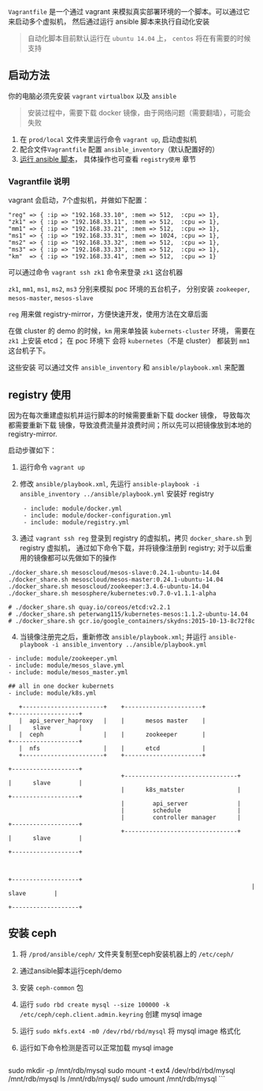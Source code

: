 
`Vagrantfile` 是一个通过 vagrant 来模拟真实部署环境的一个脚本。可以通过它来启动多个虚拟机，
然后通过运行 ansible 脚本来执行自动化安装

> 自动化脚本目前默认运行在 `ubuntu 14.04` 上， `centos` 将在有需要的时候支持

## 启动方法

你的电脑必须先安装 `vagrant` `virtualbox` 以及 `ansible`

> 安装过程中，需要下载 docker 镜像，由于网络问题（需要翻墙），可能会失败

1. 在 `prod/local` 文件夹里运行命令 `vagrant up`, 启动虚拟机
2. 配合文件`Vagrantfile` 配置 `ansible_inventory`（默认配置好的）
3. [运行 ansible 脚本](https://github.com/peterwangpei/mesos-poc/tree/master/prod/ansible)，
具体操作也可查看 `registry使用` 章节

### Vagrantfile 说明

vagrant 会启动，7个虚拟机，并做如下配置：

~~~~~~
"reg" => { :ip => "192.168.33.10", :mem => 512,  :cpu => 1},
"zk1" => { :ip => "192.168.33.11", :mem => 512,  :cpu => 1},
"mm1" => { :ip => "192.168.33.21", :mem => 512,  :cpu => 1},
"ms1" => { :ip => "192.168.33.31", :mem => 1024, :cpu => 1},
"ms2" => { :ip => "192.168.33.32", :mem => 512,  :cpu => 1},
"ms3" => { :ip => "192.168.33.33", :mem => 512,  :cpu => 1},
"km"  => { :ip => "192.168.33.41", :mem => 512,  :cpu => 1}
~~~~~~

可以通过命令 `vagrant ssh zk1` 命令来登录 `zk1` 这台机器

`zk1`, `mm1`, `ms1`, `ms2`, `ms3` 分别来模拟 poc 环境的五台机子，
分别安装 `zookeeper`, `mesos-master`, `mesos-slave`

`reg` 用来做 registry-mirror，方便快速开发，使用方法在文章后面

在做 cluster 的 demo 的时候，`km` 用来单独装 `kubernets-cluster` 环境，
需要在 `zk1` 上安装 etcd； 在 poc 环境下 会将 `kubernetes`（不是 cluster） 都装到 `mm1` 这台机子下。

这些安装 可以通过文件 `ansible_inventory` 和 `ansible/playbook.xml` 来配置

## registry 使用

因为在每次重建虚拟机并运行脚本的时候需要重新下载 docker 镜像，
导致每次都需要重新下载 镜像，导致浪费流量并浪费时间；所以先可以把镜像放到本地的 registry-mirror.

启动步骤如下：

1. 运行命令 `vagrant up`
2. 修改 `ansible/playbook.xml`, 先运行  `ansible-playbook -i ansible_inventory ../ansible/playbook.yml` 安装好 registry

    ~~~~~~
     - include: module/docker.yml
     - include: module/docker-configuration.yml
     - include: module/registry.yml
    ~~~~~~
3. 通过 `vagrant ssh reg` 登录到 registry 的虚拟机，拷贝 `docker_share.sh` 到 registry 虚拟机，
通过如下命令下载，并将镜像注册到 registry; 对于以后重用的镜像都可以先做如下的操作

~~~~~~
./docker_share.sh mesoscloud/mesos-slave:0.24.1-ubuntu-14.04
./docker_share.sh mesoscloud/mesos-master:0.24.1-ubuntu-14.04
./docker_share.sh mesoscloud/zookeeper:3.4.6-ubuntu-14.04
./docker_share.sh mesosphere/kubernetes:v0.7.0-v1.1.1-alpha

# ./docker_share.sh quay.io/coreos/etcd:v2.2.1
# ./docker_share.sh peterwang115/kubernetes-mesos:1.1.2-ubuntu-14.04
# ./docker_share.sh gcr.io/google_containers/skydns:2015-10-13-8c72f8c
~~~~~~

4. 当镜像注册完之后，重新修改 `ansible/playbook.xml`; 并运行 `ansible-playbook -i ansible_inventory ../ansible/playbook.yml`

~~~~~~
- include: module/zookeeper.yml
- include: module/mesos_slave.yml
- include: module/mesos_master.yml

## all in one docker kubernets
- include: module/k8s.yml
~~~~~~



       +-----------------------+    +----------------------+                  +-------------------+
       |  api_server_haproxy   |    |      mesos master    |                  |      slave        |
       |  ceph                 |    |      zookeeper       |                  +-------------------+
       |  nfs                  |    |      etcd            |
       +-----------------------+    +----------------------+
                                                                              +-------------------+
                                    +--------------------------------+        |      slave        |
                                    |      k8s_matster               |        +-------------------+
                                    |        api_server              |
                                    |        schedule                |
                                    |        controller manager      |        +-------------------+
                                    +--------------------------------+        |      slave        |
                                                                              +-------------------+
     

                                                                         +-------------------+
                                                                         |      slave        |
                                                                         +-------------------+


## 安装 ceph
1. 将 `/prod/ansible/ceph/` 文件夹复制至ceph安装机器上的 `/etc/ceph/`
2. 通过ansible脚本运行ceph/demo
3. 安装 `ceph-common` 包
4. 运行 `sudo rbd create mysql --size 100000 -k /etc/ceph/ceph.client.admin.keyring` 创建 mysql image
5. 运行 `sudo mkfs.ext4 -m0 /dev/rbd/rbd/mysql` 将 mysql image 格式化
6. 运行如下命令检测是否可以正常加载 mysql image

    ```
sudo mkdir -p /mnt/rdb/mysql
sudo mount -t ext4 /dev/rbd/rbd/mysql /mnt/rdb/mysql
ls /mnt/rdb/mysql/
sudo umount /mnt/rdb/mysql
    ```
